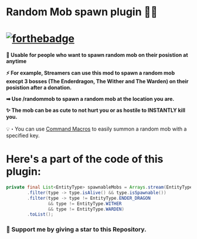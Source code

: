 # Random Mob spawn plugin 🧟‍♂️
# [![forthebadge](https://forthebadge.com/images/badges/made-with-java.svg)](https://forthebadge.com)
**🎈 Usable for people who want to spawn random mob on their posistion at anytime**

**⚡ For example, Streamers can use this mod to spawn a random mob execpt 3 bosses (The Enderdragon, The Wither and The Warden) on their posistion after a donation.**

**➡ Use /randommob to spawn a random mob at the location you are.**

**✨ The mob can be as cute to not hurt you or as hostile to INSTANTLY kill you.**

💡・You can use [Command Macros](https://modrinth.com/mod/command-macros) to easily summon a random mob with a specified key.
# Here's a part of the code of this plugin:

```java
private final List<EntityType> spawnableMobs = Arrays.stream(EntityType.values())
        .filter(type -> type.isAlive() && type.isSpawnable())
        .filter(type -> type != EntityType.ENDER_DRAGON
                && type != EntityType.WITHER
                && type != EntityType.WARDEN)
        .toList();
```
### 💝 Support me by giving a star to this Repository.
